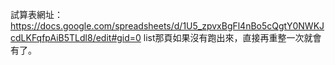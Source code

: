 試算表網址：https://docs.google.com/spreadsheets/d/1U5_zpvxBgFl4nBo5cQgtY0NWKJcdLKFqfpAiB5TLdl8/edit#gid=0
list那頁如果沒有跑出來，直接再重整一次就會有了。